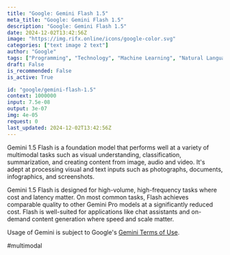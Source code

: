 ```yaml
---
title: "Google: Gemini Flash 1.5"
meta_title: "Google: Gemini Flash 1.5"
description: "Google: Gemini Flash 1.5"
date: 2024-12-02T13:42:56Z
image: "https://img.rifx.online/icons/google-color.svg"
categories: ["text image 2 text"]
author: "Google"
tags: ["Programming", "Technology", "Machine Learning", "Natural Language Processing", "Computer Vision"]
draft: False
is_recommended: False
is_active: True

id: "google/gemini-flash-1.5"
context: 1000000
input: 7.5e-08
output: 3e-07
img: 4e-05
request: 0
last_updated: 2024-12-02T13:42:56Z
---
```


Gemini 1.5 Flash is a foundation model that performs well at a variety of multimodal tasks such as visual understanding, classification, summarization, and creating content from image, audio and video. It's adept at processing visual and text inputs such as photographs, documents, infographics, and screenshots.

Gemini 1.5 Flash is designed for high-volume, high-frequency tasks where cost and latency matter. On most common tasks, Flash achieves comparable quality to other Gemini Pro models at a significantly reduced cost. Flash is well-suited for applications like chat assistants and on-demand content generation where speed and scale matter.

Usage of Gemini is subject to Google's [Gemini Terms of Use](https://ai.google.dev/terms).

#multimodal


